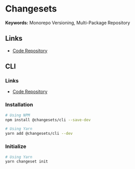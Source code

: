 # Changesets

<!--
https://github.com/editablejs/editable/tree/main/.changeset
-->

**Keywords:** Monorepo Versioning, Multi-Package Repository

## Links

- [Code Repository](https://github.com/changesets/changesets)

## CLI

### Links

- [Code Repository](https://github.com/changesets/changesets/tree/main/packages/cli)

### Installation

```sh
# Using NPM
npm install @changesets/cli --save-dev

# Using Yarn
yarn add @changesets/cli --dev
```

### Initialize

```sh
# Using Yarn
yarn changeset init
```
